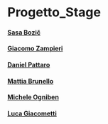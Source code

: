# Progetto_Stage
#### [Sasa Bozič](https://github.com/bozicsasa)
#### [Giacomo Zampieri](https://github.com/4BIZampieriGiacomo)
#### [Daniel Pattaro](https://github.com/danielpattaro)
#### [Mattia Brunello](https://github.com/MrBrune01)
#### [Michele Ogniben](https://github.com/Micheleogniben)
#### [Luca Giacometti](https://github.com/lucagiacometti19)
